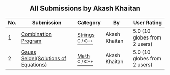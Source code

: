 ﻿<div align="center">

## All Submissions by Akash Khaitan

</div>

No.  | Submission | Category | By   | User Rating
---- | ---------- | -------- | ---- | -----------
1 | [Combination Program<br />](https://github.com/Planet-Source-Code/akash-khaitan-combination-program__3-13210) | [Strings<br /><sup>C / C++</sup>](../ByCategory/strings__3-26.md) | Akash Khaitan | 5.0 (10 globes from 2 users)
2 | [Gauss Seidel\(Solutions of Equations\)<br />](https://github.com/Planet-Source-Code/akash-khaitan-gauss-seidel-solutions-of-equations__3-13629) | [Math<br /><sup>C / C++</sup>](../ByCategory/math__3-12.md) | Akash Khaitan | 5.0 (10 globes from 2 users)
